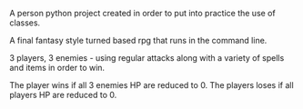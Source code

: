 A person python project created in order to put into practice the use of classes.

A final fantasy style turned based rpg that runs in the command line.

3 players, 3 enemies - using regular attacks along with a variety of spells and items in order to win.

The player wins if all 3 enemies HP are reduced to 0. The players loses if all players HP are reduced to 0.
